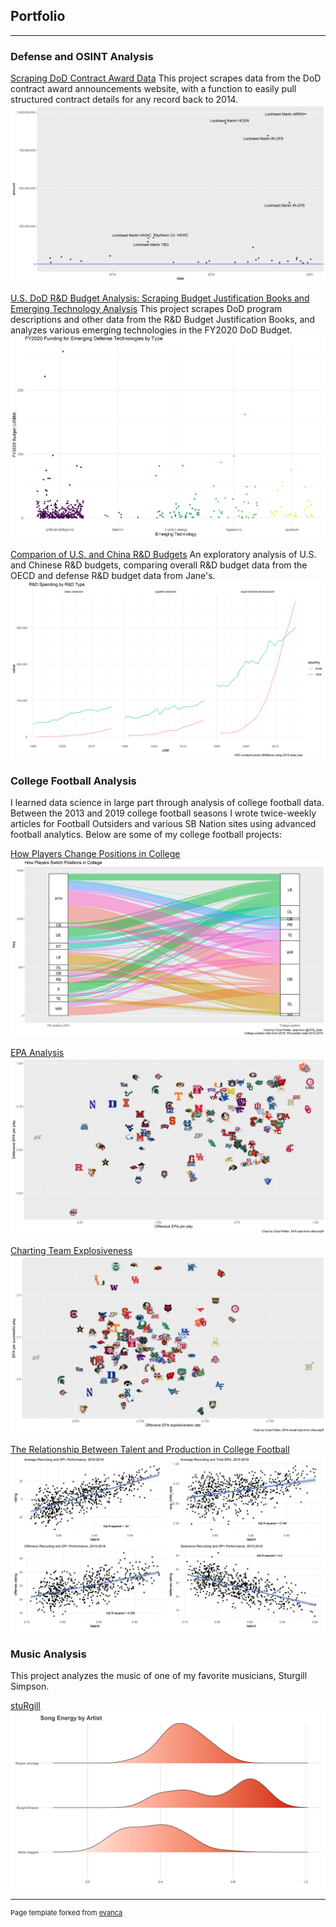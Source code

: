 ## Portfolio

---
### Defense and OSINT Analysis
[Scraping DoD Contract Award Data](https://github.com/cgpeltier/Defense/blob/master/dod_contract_award_scraping.md)
This project scrapes data from the DoD contract award announcements website, with a function to easily pull structured contract details for any record back to 2014. 
<img src="images/hypersonic_awards_timeline.png"/>

[U.S. DoD R&D Budget Analysis: Scraping Budget Justification Books and Emerging Technology Analysis](https://github.com/cgpeltier/Defense/blob/master/dod_budget_scraping.md)
This project scrapes DoD program descriptions and other data from the R&D Budget Justification Books, and analyzes various emerging technologies in the FY2020 DoD Budget.
<img src="images/tech_type_20_2.jpg"/>

[Comparion of U.S. and China R&D Budgets](https://github.com/cgpeltier/Defense/blob/master/rd_investment_project.md)
An exploratory analysis of U.S. and Chinese R&D budgets, comparing overall R&D budget data from the OECD and defense R&D budget data from Jane's.
<img src="images/rd_spending.png"/>

### College Football Analysis
I learned data science in large part through analysis of college football data. Between the 2013 and 2019 college football seasons I wrote twice-weekly articles for Football Outsiders and various SB Nation sites using advanced football analytics. Below are some of my college football projects:

[How Players Change Positions in College](https://github.com/cgpeltier/CFB_EPA/blob/master/roster_position_project.md)
<img src="images/positions.png"/>

[EPA Analysis](https://github.com/cgpeltier/CFB_EPA/blob/master/epa_analysis.md)
<img src="images/epa_off_def.png"/>

[Charting Team Explosiveness](https://github.com/cgpeltier/CFB_EPA/blob/master/charting_team_explosiveness.md)
<img src="images/epa_explosive_avg_epa.png"/>

[The Relationship Between Talent and Production in College Football](https://github.com/cgpeltier/CFB_EPA/blob/master/talent_production_project.md)
<img src="images/talent_tests.png"/>

### Music Analysis
This project analyzes the music of one of my favorite musicians, Sturgill Simpson. 

[stuRgill](https://github.com/cgpeltier/Music/blob/master/stuRgill.md)
<img src="images/artist_comp_energy.png"/>



---
<p style="font-size:11px">Page template forked from <a href="https://github.com/evanca/quick-portfolio">evanca</a></p>
<!-- Remove above link if you don't want to attibute -->
